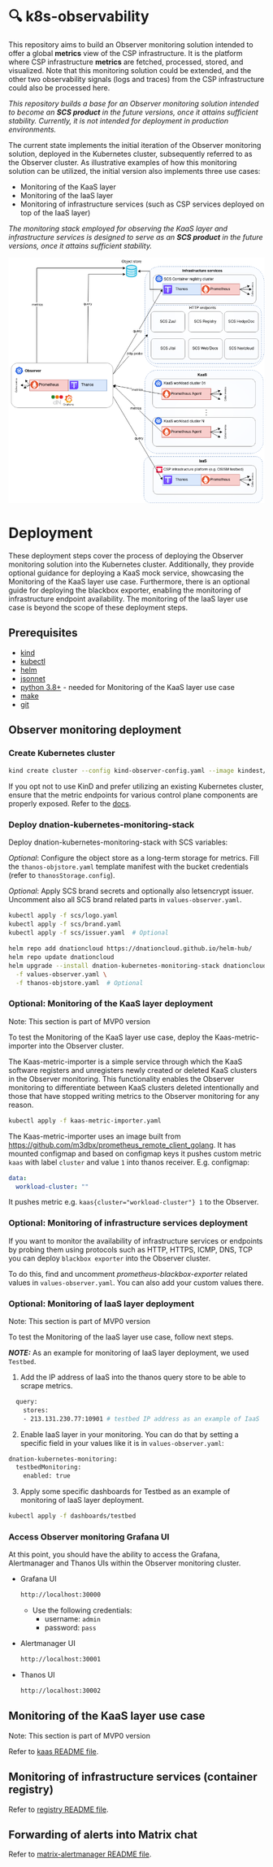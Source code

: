 # :mag: k8s-observability 

This repository aims to build an Observer monitoring solution intended to offer a global **metrics**
view of the CSP infrastructure. It is the platform where CSP infrastructure **metrics**
are fetched, processed, stored, and visualized. Note that this monitoring solution could
be extended, and the other two observability signals (logs and traces) from the CSP
infrastructure could also be processed here.

_This repository builds a base for an Observer monitoring solution intended to become an **SCS product**
in the future versions, once it attains sufficient stability. Currently, it is not
intended for deployment in production environments._

The current state implements the initial iteration of the Observer monitoring solution,
deployed in the Kubernetes cluster, subsequently referred to as the Observer cluster.
As illustrative examples of how this monitoring solution can be utilized, the initial version also
implements three use cases:
- Monitoring of the KaaS layer
- Monitoring of the IaaS layer
- Monitoring of infrastructure services (such as CSP services deployed on top of the IaaS layer)

_The monitoring stack employed for observing the KaaS layer and infrastructure services
is designed to serve as an **SCS product** in the future versions, once it attains sufficient stability._

![high_level_arch](./docs/images/monitoring_hybrid_mvp0.png)

# Deployment

These deployment steps cover the process of deploying the Observer monitoring solution
into the Kubernetes cluster. Additionally, they provide optional guidance for deploying
a KaaS mock service, showcasing the Monitoring of the KaaS layer use case. Furthermore,
there is an optional guide for deploying the blackbox exporter, enabling the monitoring
of infrastructure endpoint availability.
The monitoring of the IaaS layer use case is beyond the scope of these deployment steps.


## Prerequisites

- [kind](https://kind.sigs.k8s.io/)
- [kubectl](https://kubernetes.io/docs/reference/kubectl/)
- [helm](https://helm.sh/)
- [jsonnet](https://github.com/google/go-jsonnet)
- [python 3.8+](https://www.python.org/) - needed for Monitoring of the KaaS layer use case
- [make](https://www.gnu.org/software/make/)
- [git](https://git-scm.com/)

## Observer monitoring deployment

### Create Kubernetes cluster

```bash
kind create cluster --config kind-observer-config.yaml --image kindest/node:v1.27.3 --name observer
```

If you opt not to use KinD and prefer utilizing an existing Kubernetes cluster,
ensure that the metric endpoints for various control plane components are properly exposed.
Refer to the [docs](https://dnationcloud.github.io/kubernetes-monitoring/helpers/FAQ/#kubernetes-monitoring-shows-or-0-state-for-some-control-plane-components-are-control-plane-components-working-correctly).

### Deploy dnation-kubernetes-monitoring-stack

Deploy dnation-kubernetes-monitoring-stack with SCS variables:

_Optional_: Configure the object store as a long-term storage for metrics. Fill the
`thanos-objstore.yaml` template manifest with the bucket credentials (refer to `thanosStorage.config`).

_Optional_: Apply SCS brand secrets and optionally also letsencrypt issuer.
  Uncomment also all SCS brand related parts in `values-observer.yaml`.
  ```bash
  kubectl apply -f scs/logo.yaml
  kubectl apply -f scs/brand.yaml
  kubectl apply -f scs/issuer.yaml  # Optional
  ```

```bash
helm repo add dnationcloud https://dnationcloud.github.io/helm-hub/
helm repo update dnationcloud
helm upgrade --install dnation-kubernetes-monitoring-stack dnationcloud/dnation-kubernetes-monitoring-stack \
  -f values-observer.yaml \
  -f thanos-objstore.yaml  # Optional
```

### Optional: Monitoring of the KaaS layer deployment

Note: This section is part of MVP0 version

To test the Monitoring of the KaaS layer use case, deploy the Kaas-metric-importer
into the Observer cluster.

The Kaas-metric-importer is a simple service through which the KaaS software registers
and unregisters newly created or deleted KaaS clusters in the Observer monitoring.
This functionality enables the Observer monitoring to differentiate between KaaS clusters deleted intentionally
and those that have stopped writing metrics to the Observer monitoring for any reason.

```bash
kubectl apply -f kaas-metric-importer.yaml
```

The Kaas-metric-importer uses an image built from https://github.com/m3dbx/prometheus_remote_client_golang.
It has mounted configmap and based on configmap keys it pushes custom metric `kaas`
with label `cluster` and value `1` into thanos receiver.
E.g. configmap:
```yaml
data:
  workload-cluster: ""
```
It pushes metric e.g. `kaas{cluster="workload-cluster"} 1` to the Observer.


### Optional: Monitoring of infrastructure services deployment

If you want to monitor the availability of infrastructure services or endpoints by probing
them using protocols such as HTTP, HTTPS, ICMP, DNS, TCP you can deploy `blackbox exporter`
into the Observer cluster.

To do this, find and uncomment *prometheus-blackbox-exporter* related values in `values-observer.yaml`.
You can also add your custom values there.

### Optional: Monitoring of IaaS layer deployment

Note: This section is part of MVP0 version

To test the Monitoring of the IaaS layer use case, follow next steps.

**_NOTE:_** As an example for monitoring of IaaS layer deployment, we used `Testbed`.

1. Add the IP address of IaaS into the thanos query store to be able to scrape metrics.

```bash
  query:
    stores:
    - 213.131.230.77:10901 # testbed IP address as an example of IaaS
```

2. Enable IaaS layer in your monitoring. You can do that by setting a specific field in your values like it is in `values-observer.yaml`:

```bash
dnation-kubernetes-monitoring:
  testbedMonitoring:
    enabled: true
```

3. Apply some specific dashboards for Testbed as an example of monitoring of IaaS layer deployment.

```bash
kubectl apply -f dashboards/testbed
```

### Access Observer monitoring Grafana UI

At this point, you should have the ability to access the Grafana, Alertmanager and Thanos UIs
within the Observer monitoring cluster.

- Grafana UI
  ```bash
  http://localhost:30000
  ```
  - Use the following credentials:
    - username: `admin`
    - password: `pass`

- Alertmanager UI
  ```bash
  http://localhost:30001
  ```

- Thanos UI
  ```bash
  http://localhost:30002
  ```

## Monitoring of the KaaS layer use case

Note: This section is part of MVP0 version

Refer to [kaas README file](./kaas/README.md).

## Monitoring of infrastructure services (container registry)

Refer to [registry README file](./registry/README.md).

## Forwarding of alerts into Matrix chat

Refer to [matrix-alertmanager README file](./matrix-alertmanager/README.md).
